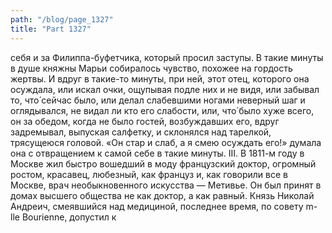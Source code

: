 ```yaml
---
path: "/blog/page_1327"
title: "Part 1327"
---
```


 себя и за Филиппа-буфетчика, который просил заступы.
В такие минуты в душе княжны Марьи собиралось чувство, похожее на гордость жертвы. И вдруг в такие-то минуты, при ней, этот отец, которого она осуждала, или искал очки, ощупывая подле них и не видя, или забывал то, что́ сейчас было, или делал слабевшими ногами неверный шаг и оглядывался, не видал ли кто его слабости, или, что́ было хуже всего, он за обедом, когда не было гостей, возбуждавших его, вдруг задремывал, выпуская салфетку, и склонялся над тарелкой, трясущеюся головой. «Он стар и слаб, а я смею осуждать его!» думала она с отвращением к самой себе в такие минуты.
III.
В 1811-м году в Москве жил быстро вошедший в моду французский доктор, огромный ростом, красавец, любезный, как француз и, как говорили все в Москве, врач необыкновенного искусства — Метивье. Он был принят в домах высшего общества не как доктор, а как равный.
Князь Николай Андреич, смеявшийся над медициной, последнее время, по совету m-lle Bourienne, допустил к 
